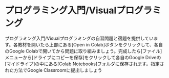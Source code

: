 # プログラミング入門/Visualプログラミング
プログラミング入門/Visualプログラミングの自習問題と宿題を提供しています。各教材を開いたら上部にある[Open in Colab]ボタンをクリックして、各自のGoogle Colabで開いてから問題に取り組みましょう。完成したら[ファイル]メニューから[ドライブにコピーを保存]をクリックして各自のGoogle Driveの[マイドライブ]の中にある[Colab Notebooks]フォルダに保存されます。指定された方法でGoogle Classroomに提出しましょう
